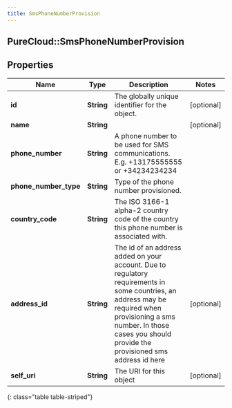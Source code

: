 ```yaml
---
title: SmsPhoneNumberProvision
---
```

## PureCloud::SmsPhoneNumberProvision

## Properties

|Name | Type | Description | Notes|
|------------ | ------------- | ------------- | -------------|
| **id** | **String** | The globally unique identifier for the object. | [optional] |
| **name** | **String** |  | [optional] |
| **phone_number** | **String** | A phone number to be used for SMS communications. E.g. +13175555555 or +34234234234 | |
| **phone_number_type** | **String** | Type of the phone number provisioned. | |
| **country_code** | **String** | The ISO 3166-1 alpha-2 country code of the country this phone number is associated with. | |
| **address_id** | **String** | The id of an address added on your account. Due to regulatory requirements in some countries, an address may be required when provisioning a sms number. In those cases you should provide the provisioned sms address id here | [optional] |
| **self_uri** | **String** | The URI for this object | [optional] |
{: class="table table-striped"}


